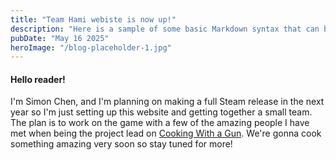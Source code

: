 ```yaml
---
title: "Team Hami webiste is now up!"
description: "Here is a sample of some basic Markdown syntax that can be used when writing Markdown content in Astro."
pubDate: "May 16 2025"
heroImage: "/blog-placeholder-1.jpg"
---
```


#### Hello reader!

I'm Simon Chen, and I'm planning on making a full Steam release in the next year so I'm just setting up this website and getting together a small team. The plan is to work on the game with a few of the amazing people I have met when being the project lead on [Cooking With a Gun](https://chensimon.itch.io/cooking-with-a-gun). We're gonna cook something amazing very soon so stay tuned for more!